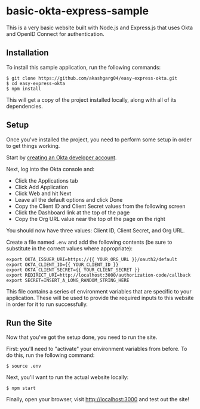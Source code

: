 # basic-okta-express-sample

This is a very basic website built with Node.js and Express.js that uses
Okta and OpenID Connect for authentication.


## Installation

To install this sample application, run the following commands:

```console
$ git clone https://github.com/akashgarg04/easy-express-okta.git
$ cd easy-express-okta
$ npm install
```

This will get a copy of the project installed locally, along with all of its
dependencies.


## Setup

Once you've installed the project, you need to perform some setup in order to
get things working.

Start by [creating an Okta developer account](https://developer.okta.com).

Next, log into the Okta console and:

- Click the Applications tab
- Click Add Application
- Click Web and hit Next
- Leave all the default options and click Done
- Copy the Client ID and Client Secret values from the following screen
- Click the Dashboard link at the top of the page
- Copy the Org URL value near the top of the page on the right

You should now have three values: Client ID, Client Secret, and Org URL.

Create a file named `.env` and add the following contents (be sure to substitute
in the correct values where appropriate):

```
export OKTA_ISSUER_URI=https://{{ YOUR_ORG_URL }}/oauth2/default
export OKTA_CLIENT_ID={{ YOUR_CLIENT_ID }}
export OKTA_CLIENT_SECRET={{ YOUR_CLIENT_SECRET }}
export REDIRECT_URI=http://localhost:3000/authorization-code/callback
export SECRET=INSERT_A_LONG_RANDOM_STRING_HERE
```

This file contains a series of environment variables that are specific to your
application. These will be used to provide the required inputs to this website
in order for it to run successfully.


## Run the Site

Now that you've got the setup done, you need to run the site.

First: you'll need to "activate" your environment variables from before. To do
this, run the following command:

```console
$ source .env
```

Next, you'll want to run the actual website locally:

```console
$ npm start
```

Finally, open your browser, visit [http://localhost:3000](http://localhost:3000)
and test out the site!

